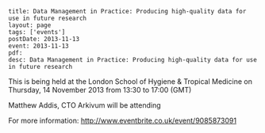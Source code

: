 ```
title: Data Management in Practice: Producing high-quality data for use in future research
layout: page
tags: ['events']
postDate: 2013-11-13
event: 2013-11-13
pdf: 
desc: Data Management in Practice: Producing high-quality data for use in future research
```

This is being held at the London School of Hygiene & Tropical Medicine on Thursday, 14 November 2013 from 13:30 to 17:00 (GMT)

Matthew Addis, CTO Arkivum will be attending

For more information: http://www.eventbrite.co.uk/event/9085873091
